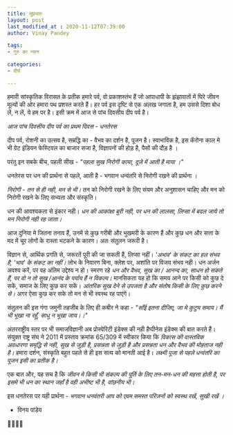 ```yaml
---
title: सुप्रभात
layout: post
last_modified_at : 2020-11-12T07:39:00
author: Vinay Pandey

tags:
- गुरु का ग्यान

categories:
- दीर्घ

---
```


हमारी सांस्कृतिक विरासत के प्रतीक हमारे पर्व, वो प्रकाशस्तंभ हैं जो आपाधापी के झंझावातों में घिरे जीवन मूल्यों की ओर हमारा पथ प्रशस्त करते हैं। हर पर्व इस दृष्टि से एक अलख जगाता है, हम उससे दिशा बोध लें, न लें, ये हम पर है। इसी क्रम में आज से पांच दिवसीय दीप पर्व है। 

 *आज पांच दिवसीय दीप पर्व का प्रथम दिवस - धनतेरस*

दीप पर्व, रोशनी का उत्सव है, सम्रद्धि का - वैभव का दर्शन है, पूजन है।  स्वाभाविक है, इस कॅरोना काल मे भी ग्रेट इंडियन फेस्टिवल का बाजार सजा है, विज्ञापनों की होड़ है, पैसों की दौड़ है ।

परंतु इन सबके बीच, पहली सीख -
_*"पहला सुख निरोगी काया,*_
_*दूजे में आती है माया ।"*_

धनतेरस पर धन की प्रार्थना से पहले, आती है - भगवान धन्वंतरि से निरोगी रखने की प्रार्थना ।

*निरोगी - तन से ही नही, मन से भी।* तन को निरोगी रखने के लिए संयम और अनुशासन चाहिए और मन को निरोगी रखने के लिए सभ्यता और संस्कृति।

धन की आवश्यकता से इंकार नही। *धन की आकांक्षा बुरी नही, पर धन की लालसा, लिप्सा में बदल जाये तो मन निरोगी नही रह जाता।*

आज दुनिया मे जितना तनाव हैं, उनमें से  कुछ गरीबी और भुखमरी के कारण हैं और कुछ धन और सत्ता के मद में चूर लोगों के रास्ता भटकने के कारण। अतः संतुलन जरूरी है।         

विज्ञान से, आर्थिक प्रगति से, जरूरतें पूरी की जा सकती हैं, लिप्सा नहीं। *'अभाव' के संकट का हल संभव है,  'भाव' के संकट का नहीं।* लोभ के निवारण बिना, क्लेश पर, अशांति पर विजय संभव नही। धन अर्जन अवश्य करें, पर वह अंतिम उद्देश्य न हो। स्मरण रहे *धन और वैभव, सुख का / आनन्द का, साधन हो सकते हैं,  पर वो न तो सुख /आनंद के पर्याय हैं न विकल्प।* मानसिकता यह हो कि समय आने पर किसी को कुछ दे सकें, समाज के लिए कुछ कर सकें। *आंतरिक सुख देने से उपजता है और संतोष किसी के लिए कुछ करने से।* अगर ऐसा कुछ कर सके तो मन से भी स्वस्थ रह पाएंगे। 

संतुलन की इस गंगा जमुनी तहजीब के लिए ही कबीर ने कहा -
_"साँई इतना दीजिए, जा मे कुटुम समाय।_
_मैं भी भूखा ना रहूँ, साधु न भूखा जाय।।"_

अंतरराष्ट्रीय स्तर पर भी समाजविज्ञानी अब प्रोस्पेरिटी इंडेक्स की नही हैप्पीनेस इंडेक्स की बात करते हैं। संयुक्त राष्ट्र संघ ने 2011 में प्रस्ताव क्रमांक 65/309 में स्वीकार किया कि *विकास की वास्तविक अवधारणा समृद्धि से नही, सुख से जुड़ी है, प्रसन्नता से जुड़ी है और प्रसन्नता धन और वैभव की मोहताज नही है।*  हमारा दर्शन, संस्कृति बहुत पहले से ही इस सत्य को मानती आई है। *लक्ष्मी पूजा से पहले धन्वंतरि  का पूजन इसी का प्रतीक है।*

एक बात और, यह सच है कि *जीवन मे किसी भी संकल्प की पूर्ति के लिए तन-मन-धन की महत्ता होती है, पर इसमे भी धन का स्थान जहाँ है वही अभीष्ट भी है, वांछनीय भी।* 

इस धनतेरस पर यही प्रार्थना -
*भगवान धनवंतरी आप को एवम समस्त परिजनों को स्वस्थ रखें, सुखी रखें ।*

- विनय पांडेय

🙏🌷🌷🙏
